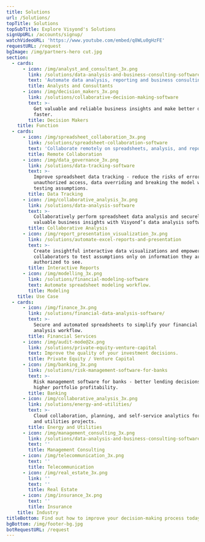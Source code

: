 ```yaml
---
title: Solutions
url: /Solutions/
topTitle: Solutions
topSubTitle: Explore Visyond's Solutions
signUpURL: /accounts/signup/
watchVideoURL: 'https://www.youtube.com/embed/q8WLu0gHzFE'
requestURL: /request
bgImage: /img/partners-hero cut.jpg
section:
  - cards:
      - icon: /img/analyst_and_consultant_3x.png
        link: /solutions/data-analysis-and-business-consulting-software
        text: 'Automate data analysis, reporting and business consulting workflow.'
        title: Analysts and Consultants
      - icon: /img/decision_makers_3x.png
        link: /solutions/collaborative-decision-making-software
        text: >-
          Get valuable and reliable business insights and make better decisions,
          faster.
        title: Decision Makers
    title: Function
  - cards:
      - icon: /img/spreadsheet_collaboration_3x.png
        link: /solutions/spreadsheet-collaboration-software
        text: 'Collaborate remotely on spreadsheets, analysis, and reports.'
        title: Remote Collaboration
      - icon: /img/data_governance_3x.png
        link: /solutions/data-tracking-software
        text: >-
          Improve spreadsheet data tracking - reduce the risks of errors,
          unauthorized access, data overriding and breaking the model while
          testing assumptions.
        title: Data Tracking
      - icon: /img/collaborative_analysis_3x.png
        link: /solutions/data-analysis-software
        text: >-
          Collaboratively perform spreadsheet data analysis and securely share
          valuable business insights with Visyond’s data analysis software.
        title: Collaborative Analysis
      - icon: /img/report_presentation_visualization_3x.png
        link: /solutions/automate-excel-reports-and-presentation
        text: >-
          Create insightful interactive data visualizations and empower
          collaborators to test assumptions only on information they are
          authorized to see.
        title: Interactive Reports
      - icon: /img/modelling_3x.png
        link: /solutions/financial-modeling-software
        text: Automate spreadsheet modeling workflow.
        title: Modeling
    title: Use Case
  - cards:
      - icon: /img/finance_3x.png
        link: /solutions/financial-data-analysis-software/
        text: >-
          Secure and automated spreadsheets to simplify your financial data
          analysis workflow.
        title: Financial Services
      - icon: /img/audit-mode@2x.png
        link: /solutions/private-equity-venture-capital
        text: Improve the quality of your investment decisions.
        title: Private Equity / Venture Capital
      - icon: /img/banking_3x.png
        link: /solutions/risk-management-software-for-banks
        text: >-
          Risk management software for banks - better lending decisions and
          higher portfolio profitability.
        title: Banking
      - icon: /img/collaborative_analysis_3x.png
        link: /solutions/energy-and-utilities/
        text: >-
          Cloud collaboration, planning, and self-service analytics for energy
          and utilities projects.
        title: Energy and Utilities
      - icon: /img/management_consulting_3x.png
        link: /solutions/data-analysis-and-business-consulting-software
        text: ''
        title: Management Consulting
      - icon: /img/telecommunication_3x.png
        text: ''
        title: Telecommunication
      - icon: /img/real_estate_3x.png
        link: ''
        text: ''
        title: Real Estate
      - icon: /img/insurance_3x.png
        text: ''
        title: Insurance
    title: Industry
titleBottom: Find out how to improve your decision-making process today
bgBottom: /img/footer-bg.jpg
botRequestURL: /request
---
```


